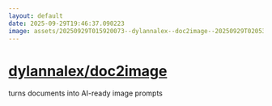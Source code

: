 ```yaml
---
layout: default
date: 2025-09-29T19:46:37.090223
image: assets/20250929T015920073--dylannalex--doc2image--20250929T020530497--cropped.png
---
```


# [dylannalex/doc2image](https://github.com/dylannalex/doc2image)

turns documents into AI-ready image prompts
